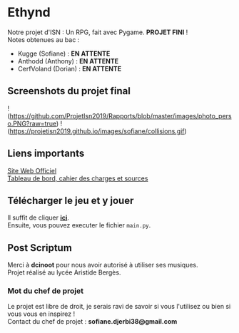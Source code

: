 # Ethynd
Notre projet d'ISN : Un RPG, fait avec Pygame. **PROJET FINI** !  
Notes obtenues au bac :  
- Kugge (Sofiane) : **EN ATTENTE**  
- Anthodd (Anthony) : **EN ATTENTE**  
- CerfVoland (Dorian) : **EN ATTENTE**

## Screenshots du projet final
!(https://github.com/ProjetIsn2019/Rapports/blob/master/images/photo_perso.PNG?raw=true)
!(https://projetisn2019.github.io/images/sofiane/collisions.gif)

## Liens importants
[Site Web Officiel](https://projetisn2019.github.io/)  
[Tableau de bord, cahier des charges et sources](https://github.com/ProjetIsn2019/Rapports/blob/master/RECAPITULATIF.md) 

## Télécharger le jeu et y jouer
Il suffit de cliquer **[ici](https://github.com/ProjetIsn2019/Ethynd/archive/master.zip)**.  
Ensuite, vous pouvez executer le fichier `main.py`.

## Post Scriptum
Merci à **dcinoot** pour nous avoir autorisé à utiliser ses musiques.  
Projet réalisé au lycée Aristide Bergès.
### Mot du chef de projet
Le projet est libre de droit, je serais ravi de savoir si vous l'utilisez ou bien si vous vous en inspirez !  
Contact du chef de projet : __sofiane.djerbi38@gmail.com__

